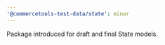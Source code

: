 ```yaml
---
'@commercetools-test-data/state': minor
---
```


Package introduced for draft and final State models.
